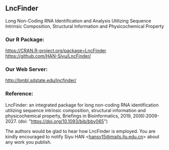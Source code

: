 ## LncFinder
Long Non-Coding RNA Identification and Analysis Utilizing Sequence Intrinsic Composition, Structural Information and Physicochemical Property

### Our R Package: 
https://CRAN.R-project.org/package=LncFinder  
https://github.com/HAN-Siyu/LncFinder/

### Our Web Server:  
http://bmbl.sdstate.edu/lncfinder/  
  
### Reference:  
LncFinder: an integrated package for long non-coding RNA identification utilizing sequence intrinsic composition, structural information and physicochemical property, Briefings in Bioinformatics, 2019, 20(6):2009-2027. (doi: "https://doi.org/10.1093/bib/bby065")

The authors would be glad to hear how LncFinder is employed. You are kindly encouraged to notify Siyu HAN &lt;hansy15@mails.jlu.edu.cn&gt; about any work you publish.
